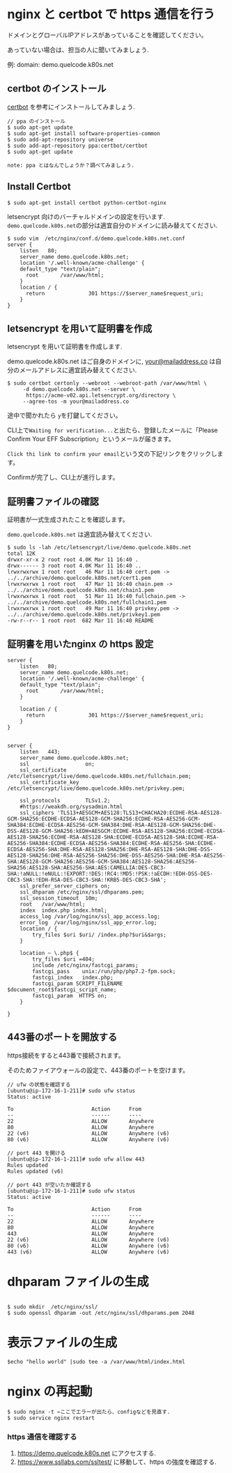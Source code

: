 # nginx と certbot で https 通信を行う


ドメインとグローバルIPアドレスがあっていることを確認してください。 

あっていない場合は、担当の人に聞いてみましょう.

例: domain: demo.quelcode.k80s.net


## certbot のインストール

[certbot](https://certbot.eff.org/) を参考にインストールしてみましょう. 




```
// ppa のインストール
$ sudo apt-get update
$ sudo apt-get install software-properties-common
$ sudo add-apt-repository universe
$ sudo add-apt-repository ppa:certbot/certbot
$ sudo apt-get update
```


```
note: ppa とはなんでしょうか？調べてみましょう.
```

## Install Certbot

```
$ sudo apt-get install certbot python-certbot-nginx
```

letsencrypt 向けのバーチャルドメインの設定を行います. `demo.quelcode.k80s.net`の部分は適宜自分のドメインに読み替えてください.

```
$ sudo vim  /etc/nginx/conf.d/demo.quelcode.k80s.net.conf
server { 
    listen   80;
    server_name demo.quelcode.k80s.net;
    location '/.well-known/acme-challenge' { 
    default_type "text/plain";
      root       /var/www/html;
    } 
    location / {
      return              301 https://$server_name$request_uri;
    }
}
```

## letsencrypt を用いて証明書を作成

letsencrypt を用いて証明書を作成します.

demo.quelcode.k80s.net はご自身のドメインに, <your@mailaddress.co> は自分のメールアドレスに適宜読み替えてください. 

```
$ sudo certbot certonly --webroot --webroot-path /var/www/html \
     -d demo.quelcode.k80s.net --server \
      https://acme-v02.api.letsencrypt.org/directory \
     --agree-tos -m your@mailaddress.co

```

途中で聞かれたら `y`を打鍵してください。

CLI上で`Waiting for verification...`と出たら、登録したメールに「Please Confirm Your EFF Subscription」というメールが届きます。

`Click thi link to confirm your email`という文の下記リンクをクリックします。

Confirmが完了し、CLI上が進行します。


## 証明書ファイルの確認


証明書が一式生成されたことを確認します。

`demo.quelcode.k80s.net` は適宜読み替えてください.

```
$ sudo ls -lah /etc/letsencrypt/live/demo.quelcode.k80s.net
total 12K
drwxr-xr-x 2 root root 4.0K Mar 11 16:40 .
drwx------ 3 root root 4.0K Mar 11 16:40 ..
lrwxrwxrwx 1 root root   46 Mar 11 16:40 cert.pem -> ../../archive/demo.quelcode.k80s.net/cert1.pem
lrwxrwxrwx 1 root root   47 Mar 11 16:40 chain.pem -> ../../archive/demo.quelcode.k80s.net/chain1.pem
lrwxrwxrwx 1 root root   51 Mar 11 16:40 fullchain.pem -> ../../archive/demo.quelcode.k80s.net/fullchain1.pem
lrwxrwxrwx 1 root root   49 Mar 11 16:40 privkey.pem -> ../../archive/demo.quelcode.k80s.net/privkey1.pem
-rw-r--r-- 1 root root  682 Mar 11 16:40 README
```


##  証明書を用いたnginx の https 設定


```
server {
    listen   80;
    server_name demo.quelcode.k80s.net;
    location '/.well-known/acme-challenge' {
    default_type "text/plain";
      root       /var/www/html;
    }

    location / {
      return              301 https://$server_name$request_uri;
    }
}


server {
    listen   443;
    server_name demo.quelcode.k80s.net;
    ssl                  on;
    ssl_certificate      /etc/letsencrypt/live/demo.quelcode.k80s.net/fullchain.pem;
    ssl_certificate_key  /etc/letsencrypt/live/demo.quelcode.k80s.net/privkey.pem;

    ssl_protocols        TLSv1.2;
    #https://weakdh.org/sysadmin.html
    ssl_ciphers 'TLS13+AESGCM+AES128:TLS13+CHACHA20:ECDHE-RSA-AES128-GCM-SHA256:ECDHE-ECDSA-AES128-GCM-SHA256:ECDHE-RSA-AES256-GCM-SHA384:ECDHE-ECDSA-AES256-GCM-SHA384:DHE-RSA-AES128-GCM-SHA256:DHE-DSS-AES128-GCM-SHA256:kEDH+AESGCM:ECDHE-RSA-AES128-SHA256:ECDHE-ECDSA-AES128-SHA256:ECDHE-RSA-AES128-SHA:ECDHE-ECDSA-AES128-SHA:ECDHE-RSA-AES256-SHA384:ECDHE-ECDSA-AES256-SHA384:ECDHE-RSA-AES256-SHA:ECDHE-ECDSA-AES256-SHA:DHE-RSA-AES128-SHA256:DHE-RSA-AES128-SHA:DHE-DSS-AES128-SHA256:DHE-RSA-AES256-SHA256:DHE-DSS-AES256-SHA:DHE-RSA-AES256-SHA:AES128-GCM-SHA256:AES256-GCM-SHA384:AES128-SHA256:AES256-SHA256:AES128-SHA:AES256-SHA:AES:CAMELLIA:DES-CBC3-SHA:!aNULL:!eNULL:!EXPORT:!DES:!RC4:!MD5:!PSK:!aECDH:!EDH-DSS-DES-CBC3-SHA:!EDH-RSA-DES-CBC3-SHA:!KRB5-DES-CBC3-SHA';
    ssl_prefer_server_ciphers on;
    ssl_dhparam /etc/nginx/ssl/dhparams.pem;
    ssl_session_timeout  10m;
    root   /var/www/html;
    index  index.php index.html;
    access_log /var/log/nginx/ssl_app_access.log;
    error_log  /var/log/nginx/ssl_app_error.log;
    location / {
        try_files $uri $uri/ /index.php?$uri&$args;
    }

    location ~ \.php$ {
        try_files $uri =404;
        include /etc/nginx/fastcgi_params;
        fastcgi_pass    unix:/run/php/php7.2-fpm.sock;
        fastcgi_index   index.php;
        fastcgi_param SCRIPT_FILENAME $document_root$fastcgi_script_name;
        fastcgi_param  HTTPS on;
    }

}
```

##  443番のポートを開放する

https接続をすると443番で接続されます。

そのためファイアウォールの設定で、443番のポートを空けます。

```
// ufw の状態を確認する
[ubuntu@ip-172-16-1-211]# sudo ufw status
Status: active

To                         Action      From
--                         ------      ----
22                         ALLOW       Anywhere
80                         ALLOW       Anywhere
22 (v6)                    ALLOW       Anywhere (v6)
80 (v6)                    ALLOW       Anywhere (v6)

// port 443 を開ける
[ubuntu@ip-172-16-1-211]# sudo ufw allow 443
Rules updated
Rules updated (v6)

// port 443 が空いたか確認する
[ubuntu@ip-172-16-1-211]# sudo ufw status
Status: active

To                         Action      From
--                         ------      ----
22                         ALLOW       Anywhere
80                         ALLOW       Anywhere
443                        ALLOW       Anywhere
22 (v6)                    ALLOW       Anywhere (v6)
80 (v6)                    ALLOW       Anywhere (v6)
443 (v6)                   ALLOW       Anywhere (v6)

```

# dhparam ファイルの生成

```

$ sudo mkdir  /etc/nginx/ssl/
$ sudo openssl dhparam -out /etc/nginx/ssl/dhparams.pem 2048
````

# 表示ファイルの生成

```
$echo "hello world" |sudo tee -a /var/www/html/index.html
```

# nginx の再起動

```
$ sudo nginx -t ←ここでエラーが出たら、configなどを見直す.
$ sudo service nginx restart
```

### https 通信を確認する


1. https://demo.quelcode.k80s.net にアクセスする.
2. https://www.ssllabs.com/ssltest/ に移動して、https の強度を確認する.

